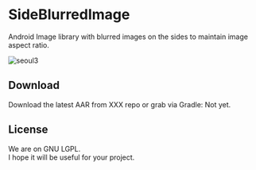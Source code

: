 # SideBlurredImage
Android Image library with blurred images on the sides to maintain image aspect ratio.  

![seoul3](https://user-images.githubusercontent.com/8408055/127191109-6bb4d67d-7ee2-4352-be41-be1b84d8f09a.jpg)


## Download
Download the latest AAR from XXX repo or grab via Gradle: Not yet. 
  

## License
We are on GNU LGPL.   
I hope it will be useful for your project.  
